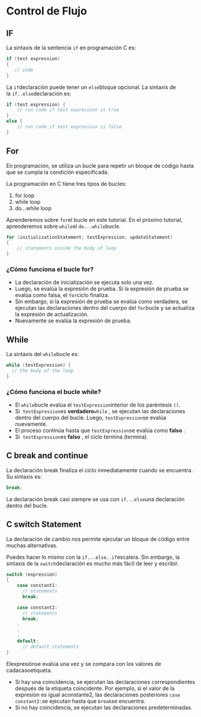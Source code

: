 # Control de Flujo

## IF

La sintaxis de la sentencia `if` en programación C es:

```c
if (test expression) 
{
   // code
}
```


La `if`declaración puede tener un `else`bloque opcional. La sintaxis de la `if..else`declaración es:

```c
if (test expression) {
    // run code if test expression is true
}
else {
    // run code if test expression is false
}
```

## For

En programación, se utiliza un bucle para repetir un bloque de código hasta que se cumpla la condición especificada.

La programación en C tiene tres tipos de bucles:

1. for loop
2. while loop
3. do...while loop

Aprenderemos sobre `for`el bucle en este tutorial. En el próximo tutorial, aprenderemos sobre `while`el `do...while`bucle.

```c
for (initializationStatement; testExpression; updateStatement)
{
    // statements inside the body of loop
}
```

### ¿Cómo funciona el bucle for?

- La declaración de inicialización se ejecuta solo una vez.
- Luego, se evalúa la expresión de prueba. Si la expresión de prueba se evalúa como falsa, el `for`ciclo finaliza.
- Sin embargo, si la expresión de prueba se evalúa como verdadera, se ejecutan las declaraciones dentro del cuerpo del `for`bucle y se actualiza la expresión de actualización.
- Nuevamente se evalúa la expresión de prueba.

## While

La sintaxis del `while`bucle es:

```c
while (testExpression) {
  // the body of the loop 
}
```

### ¿Cómo funciona el bucle while?

- El `while`bucle evalúa el `testExpression`interior de los paréntesis `()`.
- Si  `testExpression`es **verdadero**`while` , se ejecutan las declaraciones dentro del cuerpo del bucle. Luego, `testExpression`se evalúa nuevamente.
- El proceso continúa hasta que `testExpression`se evalúa como **falso** .
- Si  `testExpression`es **falso** , el ciclo termina (termina).

## C break and continue

La declaración break finaliza el ciclo inmediatamente cuando se encuentra. Su sintaxis es:

```c
break;
```

La declaración break casi siempre se usa con `if...else`una declaración dentro del bucle.

## C switch Statement

La declaración de cambio nos permite ejecutar un bloque de código entre muchas alternativas.

Puedes hacer lo mismo con la `if...else..if`escalera. Sin embargo, la sintaxis de la `switch`declaración es mucho más fácil de leer y escribir.

```c
switch (expression)
​{
    case constant1:
      // statements
      break;

    case constant2:
      // statements
      break;
    .
    .
    .
    default:
      // default statements
}
```

Elexpresiónse evalúa una vez y se compara con los valores de cadacasoetiqueta.

- Si hay una coincidencia, se ejecutan las declaraciones correspondientes después de la etiqueta coincidente. Por ejemplo, si el valor de la expresión es igual aconstante2, las declaraciones posteriores `case constant2:`se ejecutan hasta que `break`se encuentra.
- Si no hay coincidencia, se ejecutan las declaraciones predeterminadas.
